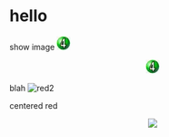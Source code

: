 # hello
show image
![something](web/green4.jpg)
<p align="center">
  <img src="https://github.com/dvaughn555/hello/blob/master/web/green4.jpg" />
</p>

blah
![red2](https://github.com/dvaughn555/hello/assets/3651646/84a262e8-e9dc-4d6c-827c-1c3e6a9b485b)

centered red
<p align="center">
  <img src="https://github.com/dvaughn555/hello/assets/3651646/84a262e8-e9dc-4d6c-827c-1c3e6a9b485b" />
</p>


